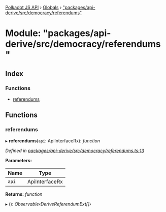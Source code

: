 [Polkadot JS API](../README.md) › [Globals](../globals.md) › ["packages/api-derive/src/democracy/referendums"](_packages_api_derive_src_democracy_referendums_.md)

# Module: "packages/api-derive/src/democracy/referendums"

## Index

### Functions

* [referendums](_packages_api_derive_src_democracy_referendums_.md#referendums)

## Functions

###  referendums

▸ **referendums**(`api`: ApiInterfaceRx): *function*

*Defined in [packages/api-derive/src/democracy/referendums.ts:13](https://github.com/polkadot-js/api/blob/0075dce720/packages/api-derive/src/democracy/referendums.ts#L13)*

**Parameters:**

Name | Type |
------ | ------ |
`api` | ApiInterfaceRx |

**Returns:** *function*

▸ (): *Observable‹DeriveReferendumExt[]›*
